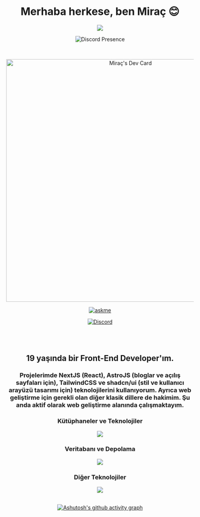 <div align="center">
  <h1>Merhaba herkese, ben Miraç 😊</h1>
<img src="https://komarev.com/ghpvc/?username=turkgenciyim"/>

  <br/>
  
  
![Discord Presence](https://lanyard.cnrad.dev/api/619925060387340299)

<br/>

<a href="https://app.daily.dev/miracim"><img src="https://api.daily.dev/devcards/v2/ffZ5mae9yjamK57wZBoUh.png?type=wide&r=qqk" width="652" alt="Miraç's Dev Card"/></a>

<a href="https://discord.com/users/619925060387340299">
<img alt="askme" src="https://img.shields.io/badge/Ask%20me-anything-1abc9c.svg" />
</a>

<br/>

<a href="https://discord.com/users/619925060387340299"><img alt="Discord" src="https://img.shields.io/badge/miracim-7289DA?style=flat&logo=discord&logoColor=white"/>
</a>

<br/>

</a>
<br/>

<h2>19 yaşında bir Front-End Developer'ım.</h3>
<h3>
Projelerimde NextJS (React), AstroJS (bloglar ve açılış sayfaları için), TailwindCSS ve shadcn/ui (stil ve kullanıcı arayüzü tasarımı için) teknolojilerini kullanıyorum. Ayrıca web geliştirme için gerekli olan diğer klasik dillere de hakimim. Şu anda aktif olarak web geliştirme alanında çalışmaktayım.
</h3>


<h3>Kütüphaneler ve Teknolojiler</h3>
<img src="https://skillicons.dev/icons?i=nextjs,astro,react,tailwindcss,express,nodejs,javascript,html,css&theme=dark" />
<br/>
<h3>Veritabanı ve Depolama</h3>
<img src="https://skillicons.dev/icons?i=sqlite,aws,mongodb,mysql,supabase,planetscale,prisma&theme=dark" />
<br/>
<h3>Diğer Teknolojiler</h3>
<img src="https://skillicons.dev/icons?i=vercel,ps,devto,github,linkedin,vscode,discord&theme=dark" />

<br/>
<br/>

[![Ashutosh's github activity graph](https://github-readme-activity-graph.vercel.app/graph?username=turkgenciyim&theme=tokyo-night)](https://github.com/ashutosh00710/github-readme-activity-graph)

